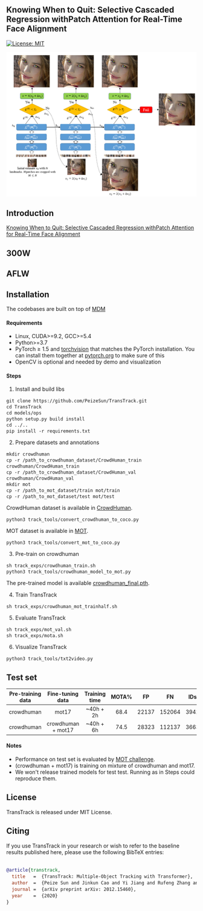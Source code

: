 
## Knowing When to Quit: Selective Cascaded Regression withPatch Attention for Real-Time Face Alignment

[![License: MIT](https://img.shields.io/badge/License-MIT-yellow.svg)](https://opensource.org/licenses/MIT)

![](arch-coarse-no-pga.png)


## Introduction
[Knowing When to Quit: Selective Cascaded Regression withPatch Attention for Real-Time Face Alignment](https://arxiv.org/abs/2012.15460)


## 300W

## AFLW



## Installation
The codebases are built on top of [MDM](https://github.com/trigeorgis/mdm)

#### Requirements
- Linux, CUDA>=9.2, GCC>=5.4
- Python>=3.7
- PyTorch ≥ 1.5 and [torchvision](https://github.com/pytorch/vision/) that matches the PyTorch installation.
  You can install them together at [pytorch.org](https://pytorch.org) to make sure of this
- OpenCV is optional and needed by demo and visualization


#### Steps
1. Install and build libs
```
git clone https://github.com/PeizeSun/TransTrack.git
cd TransTrack
cd models/ops
python setup.py build install
cd ../..
pip install -r requirements.txt
```

2. Prepare datasets and annotations
```
mkdir crowdhuman
cp -r /path_to_crowdhuman_dataset/CrowdHuman_train crowdhuman/CrowdHuman_train
cp -r /path_to_crowdhuman_dataset/CrowdHuman_val crowdhuman/CrowdHuman_val
mkdir mot
cp -r /path_to_mot_dataset/train mot/train
cp -r /path_to_mot_dataset/test mot/test
```
CrowdHuman dataset is available in [CrowdHuman](https://www.crowdhuman.org/). 
```
python3 track_tools/convert_crowdhuman_to_coco.py
```
MOT dataset is available in [MOT](https://motchallenge.net/).
```
python3 track_tools/convert_mot_to_coco.py
```

3. Pre-train on crowdhuman
```
sh track_exps/crowdhuman_train.sh
python3 track_tools/crowdhuman_model_to_mot.py
```
The pre-trained model is available [crowdhuman_final.pth](https://drive.google.com/drive/folders/1DjPL8xWoXDASrxgsA3O06EspJRdUXFQ-?usp=sharing).

4. Train TransTrack
```
sh track_exps/crowdhuman_mot_trainhalf.sh
```

5. Evaluate TransTrack
```
sh track_exps/mot_val.sh
sh track_exps/mota.sh
```

6. Visualize TransTrack
```
python3 track_tools/txt2video.py
```


## Test set
Pre-training data | Fine-tuning data | Training time | MOTA% | FP | FN | IDs
:---:|:---:|:---:|:---:|:---:|:---:|:---:
crowdhuman | mot17 | ~40h + 2h | 68.4 | 22137  | 152064  | 3942  
crowdhuman | crowdhuman + mot17 | ~40h + 6h | 74.5 | 28323 | 112137 | 3663 

#### Notes
- Performance on test set is evaluated by [MOT challenge](https://motchallenge.net/).
- (crowdhuman + mot17) is training on mixture of crowdhuman and mot17.
- We won't release trained models for test test. Running as in Steps could reproduce them. 
 

## License

TransTrack is released under MIT License.


## Citing

If you use TransTrack in your research or wish to refer to the baseline results published here, please use the following BibTeX entries:

```BibTeX

@article{transtrack,
  title   =  {TransTrack: Multiple-Object Tracking with Transformer},
  author  =  {Peize Sun and Jinkun Cao and Yi Jiang and Rufeng Zhang and Enze Xie and Zehuan Yuan and Changhu Wang and Ping Luo},
  journal =  {arXiv preprint arXiv: 2012.15460},
  year    =  {2020}
}

```
